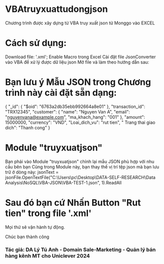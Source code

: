 # VBAtruyxuattudongjson
Chương trình được xây dựng từ VBA truy xuất json từ Monggo vào EXCEL
# Cách sử dụng:
Download file: '.xml'; 
Enable Macro trong Excel
Cài đặt file JsonConverter vào VBA để xử lý được dữ liệu json
Mở file và làm theo hướng dẫn sau:

# Bạn lưu ý Mẫu JSON trong Chương trình này cài đặt sẵn dạng:
   {
  "_id": {
    "$oid": "6763a2db35ebb992664a8e01"
  },
  "transaction_id": "TRX12345",
  "customer": {
    "name": "Nguyen Van A",
    "email": "nguyenvana@example.com",
    "ma_khach_hang": "001"
  },
  "amount": 15000000,
  "currency": "VND",
  "Loai_dich_vu": "rut tien",
  " Trang thai giao dich": "Thanh cong"
}
# Module "truyxuatjson"
Bạn phải vào Module "truyxuatjson" chỉnh lại mẫu JSON phù hợp với nhu cầu bên bạn
Cũng trong Module này, bạn thay thế vị trí tệp json mà bạn lưu trữ ở dòng này: 
jsonText = jsonFile.OpenTextFile("C:\Users\pc\Desktop\DATA-SELF-RESEARCH\Data Analysis\NoSQL\VBA-JSON\VBA-TEST-1.json", 1).ReadAll

# Sau đó bạn cứ Nhấn Button "Rut tien" trong file '.xml'
Mọi thứ sẽ vận hành tự động.

Chúc bạn thành công
### Tác giả: DA Lý Tú Anh - Domain Sale-Marketing - Quản lý bán hàng kênh MT cho Uniclever 2024
